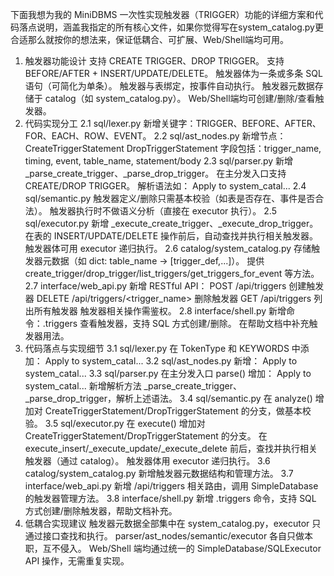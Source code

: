 下面我想为我的 MiniDBMS 一次性实现触发器（TRIGGER）功能的详细方案和代码落点说明，涵盖我指定的所有核心文件，如果你觉得写在system_catalog.py更合适那么就按你的想法来，保证低耦合、可扩展、Web/Shell端均可用。
1. 触发器功能设计
支持 CREATE TRIGGER、DROP TRIGGER。
支持 BEFORE/AFTER + INSERT/UPDATE/DELETE。
触发器体为一条或多条 SQL 语句（可简化为单条）。
触发器与表绑定，按事件自动执行。
触发器元数据存储于 catalog（如 system_catalog.py）。
Web/Shell端均可创建/删除/查看触发器。
2. 代码实现分工
2.1 sql/lexer.py
新增关键字：TRIGGER、BEFORE、AFTER、FOR、EACH、ROW、EVENT。
2.2 sql/ast_nodes.py
新增节点：
CreateTriggerStatement
DropTriggerStatement
字段包括：trigger_name, timing, event, table_name, statement/body
2.3 sql/parser.py
新增 _parse_create_trigger、_parse_drop_trigger。
在主分发入口支持 CREATE/DROP TRIGGER。
解析语法如：
Apply to system_catal...
2.4 sql/semantic.py
触发器定义/删除只需基本校验（如表是否存在、事件是否合法）。
触发器执行时不做语义分析（直接在 executor 执行）。
2.5 sql/executor.py
新增 _execute_create_trigger、_execute_drop_trigger。
在表的 INSERT/UPDATE/DELETE 操作前后，自动查找并执行相关触发器。
触发器体可用 executor 递归执行。
2.6 catalog/system_catalog.py
存储触发器元数据（如 dict: table_name -> [trigger_def,...]）。
提供 create_trigger/drop_trigger/list_triggers/get_triggers_for_event 等方法。
2.7 interface/web_api.py
新增 RESTful API：
POST /api/triggers 创建触发器
DELETE /api/triggers/<trigger_name> 删除触发器
GET /api/triggers 列出所有触发器
触发器相关操作需鉴权。
2.8 interface/shell.py
新增命令：.triggers 查看触发器，支持 SQL 方式创建/删除。
在帮助文档中补充触发器用法。
3. 代码落点与实现细节
3.1 sql/lexer.py
在 TokenType 和 KEYWORDS 中添加：
Apply to system_catal...
3.2 sql/ast_nodes.py
新增：
Apply to system_catal...
3.3 sql/parser.py
在主分发入口 parse() 增加：
Apply to system_catal...
新增解析方法 _parse_create_trigger、_parse_drop_trigger，解析上述语法。
3.4 sql/semantic.py
在 analyze() 增加对 CreateTriggerStatement/DropTriggerStatement 的分支，做基本校验。
3.5 sql/executor.py
在 execute() 增加对 CreateTriggerStatement/DropTriggerStatement 的分支。
在 execute_insert/_execute_update/_execute_delete 前后，查找并执行相关触发器（通过 catalog）。
触发器体用 executor 递归执行。
3.6 catalog/system_catalog.py
新增触发器元数据结构和管理方法。
3.7 interface/web_api.py
新增 /api/triggers 相关路由，调用 SimpleDatabase 的触发器管理方法。
3.8 interface/shell.py
新增 .triggers 命令，支持 SQL 方式创建/删除触发器，帮助文档补充。
4. 低耦合实现建议
触发器元数据全部集中在 system_catalog.py，executor 只通过接口查找和执行。
parser/ast_nodes/semantic/executor 各自只做本职，互不侵入。
Web/Shell 端均通过统一的 SimpleDatabase/SQLExecutor API 操作，无需重复实现。